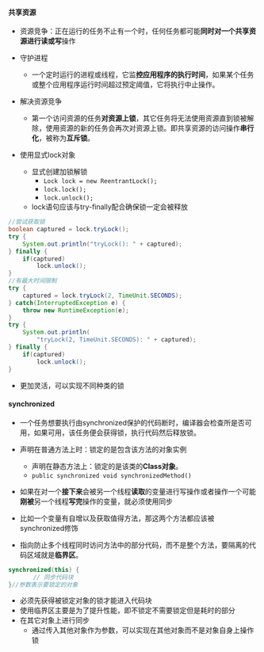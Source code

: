 #### 共享资源

- 资源竞争：正在运行的任务不止有一个时，任何任务都可能**同时对一个共享资源进行读或写**操作
- 守护进程
  - 一个定时运行的进程或线程，它监**控应用程序的执行时间**，如果某个任务或整个应用程序运行时间超过预定阈值，它将执行中止操作。
- 解决资源竞争
  - 第一个访问资源的任务**对资源上锁**，其它任务将无法使用资源直到锁被解除，使用资源的新的任务会再次对资源上锁。即共享资源的访问操作**串行化**，被称为**互斥锁**。

- 使用显式lock对象
  - 显式创建加锁解锁
    - `Lock lock = new ReentrantLock();`
    - `lock.lock();`
    - `lock.unlock();`
  - lock语句应该与try-finally配合确保锁一定会被释放
``` java
//尝试获取锁
boolean captured = lock.tryLock();
try {
    System.out.println("tryLock(): " + captured);
} finally {
    if(captured)
        lock.unlock();
}
//有最大时间限制
try {
    captured = lock.tryLock(2, TimeUnit.SECONDS);
} catch(InterruptedException e) {
    throw new RuntimeException(e);
}
try {
    System.out.println(
        "tryLock(2, TimeUnit.SECONDS): " + captured);
} finally {
    if(captured)
        lock.unlock();
}
```
- 更加灵活，可以实现不同种类的锁
#### synchronized
- 一个任务想要执行由synchronized保护的代码断时，编译器会检查所是否可用，如果可用，该任务便会获得锁，执行代码然后释放锁。
- 声明在普通方法上时：锁定的是包含该方法的对象实例
  - 声明在静态方法上：锁定的是该类的**Class对象**。
  - `public synchronized void synchronizedMethod()`
- 如果在对一个**接下来**会被另一个线程**读取**的变量进行写操作或者操作一个可能**刚被**另一个线程**写完**操作的变量，就必须使用同步
- 比如一个变量有自增以及获取值得方法，那这两个方法都应该被synchronized修饰

- 指向防止多个线程同时访问方法中的部分代码，而不是整个方法，要隔离的代码区域就是**临界区**。
``` java
synchronized(this) {
       // 同步代码块
}//参数表示要锁定的对象
```

- 必须先获得被锁定对象的锁才能进入代码块
- 使用临界区主要是为了提升性能，即不锁定不需要锁定但是耗时的部分
- 在其它对象上进行同步
  - 通过传入其他对象作为参数，可以实现在其他对象而不是对象自身上操作锁